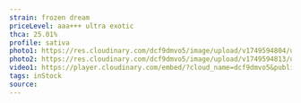 ```yaml
---
strain: frozen dream
priceLevel: aaa+++ ultra exotic
thca: 25.01%
profile: sativa
photo1: https://res.cloudinary.com/dcf9dmvo5/image/upload/v1749594804/ultra-ex_sativa_frozen-dream_1_jveovp.jpg
photo2: https://res.cloudinary.com/dcf9dmvo5/image/upload/v1749594813/ultra-ex_sativa_frozen-dream_2_yj49jx.jpg
video1: https://player.cloudinary.com/embed/?cloud_name=dcf9dmvo5&public_id=ultra-ex_sativa_frozen-dream_aylgud&profile=flower
tags: inStock
source:
---
```

